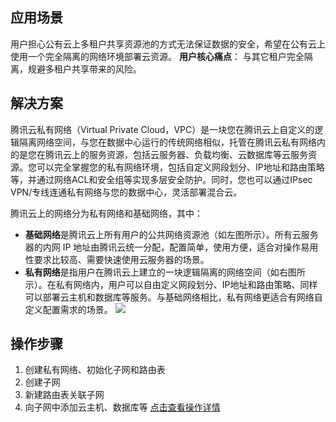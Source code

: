 ## 应用场景
用户担心公有云上多租户共享资源池的方式无法保证数据的安全，希望在公有云上使用一个完全隔离的网络环境部署云资源。
**用户核心痛点**：
与其它租户完全隔离，规避多租户共享带来的风险。

## 解决方案
腾讯云私有网络（Virtual Private Cloud，VPC）是一块您在腾讯云上自定义的逻辑隔离网络空间，与您在数据中心运行的传统网络相似，托管在腾讯云私有网络内的是您在腾讯云上的服务资源，包括云服务器、负载均衡、云数据库等云服务资源。您可以完全掌握您的私有网络环境，包括自定义网段划分、IP地址和路由策略等，并通过网络ACL和安全组等实现多层安全防护。同时，您也可以通过IPsec VPN/专线连通私有网络与您的数据中心，灵活部署混合云。

腾讯云上的网络分为私有网络和基础网络，其中：
- **基础网络**是腾讯云上所有用户的公共网络资源池（如左图所示）。所有云服务器的内网 IP 地址由腾讯云统一分配，配置简单，使用方便，适合对操作易用性要求比较高、需要快速使用云服务器的场景。
- **私有网络**是指用户在腾讯云上建立的一块逻辑隔离的网络空间（如右图所示）。在私有网络内，用户可以自由定义网段划分、IP地址和路由策略、同样可以部署云主机和数据库等服务。与基础网络相比，私有网络更适合有网络自定义配置需求的场景。
![](https://mccdn.qcloud.com/static/img/f1c113751199560fb87bc002b4bf0207/image.png)

## 操作步骤
1) 创建私有网络、初始化子网和路由表
2) 创建子网
3) 新建路由表关联子网
4) 向子网中添加云主机、数据库等
[点击查看操作详情](https://cloud.tencent.com/document/product/215/8119)
